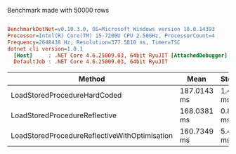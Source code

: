 Benchmark made with 50000 rows
``` ini

BenchmarkDotNet=v0.10.3.0, OS=Microsoft Windows version 10.0.14393
Processor=Intel(R) Core(TM) i5-7200U CPU 2.50GHz, ProcessorCount=4
Frequency=2648438 Hz, Resolution=377.5810 ns, Timer=TSC
dotnet cli version=1.0.1
  [Host]     : .NET Core 4.6.25009.03, 64bit RyuJIT [AttachedDebugger]
  DefaultJob : .NET Core 4.6.25009.03, 64bit RyuJIT


```
 |                                        Method |        Mean |    StdDev |
 |---------------------------------------------- |------------ |---------- |
 |                  LoadStoredProcedureHardCoded | 187.0143 ms | 1.4439 ms |
 |                 LoadStoredProcedureReflective | 168.0381 ms | 0.8370 ms |
 | LoadStoredProcedureReflectiveWithOptimisation | 160.7349 ms | 5.4950 ms |
